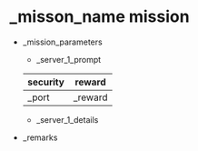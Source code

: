 # _misson_name mission

* _mission_parameters

  * _server_1_prompt

  | security | reward     |
  | -------- | ---------- |
  | _port | _reward |

    - _server_1_details

* _remarks
